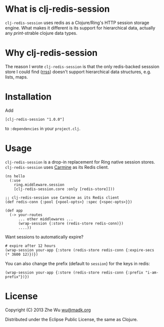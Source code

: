 What is clj-redis-session
=========================

`clj-redis-session` uses redis as a Clojure/Ring's HTTP session
storage engine. What makes it different is its support for
hierarchical data, actually any *print-str*able clojure data types.

Why clj-redis-session
=====================

The reason I wrote `clj-redis-session` is that the only redis-backed
sesssion store I could find ([rrss](https://github.com/paraseba/rrss))
doesn't support hierarchical data structures, e.g. lists, maps.

Installation
============

Add

    [clj-redis-session "1.0.0"]

to `:dependencies` in your `project.clj`.

Usage
=====

`clj-redis-session` is a drop-in replacement for Ring native session
stores. `clj-redis-session` uses
[Carmine](https://github.com/ptaoussanis/carmine) as its Redis client.

    (ns hello
      (:use
        ring.middleware.session
        [clj-redis-session.core :only [redis-store]]))

    ;; clj-redis-session use Carmine as its Redis client
    (def redis-conn {:pool {<pool-opts>} :spec {<spec-opts>}})

    (def app
      (-> your-routes
          ... other middlewares ...
          (wrap-session {:store (redis-store redis-conn)})
          ....))

Want sessions to automatically expire?

    # expire after 12 hours
    (wrap-session your-app {:store (redis-store redis-conn {:expire-secs (* 3600 12)})})

You can also change the prefix (default to `session`) for the keys in
redis:

    (wrap-session your-app {:store (redis-store redis-conn {:prefix "i-am-prefix"})})

License
=======

Copyright (C) 2013 Zhe Wu <wu@madk.org>

Distributed under the Eclipse Public License, the same as Clojure.
